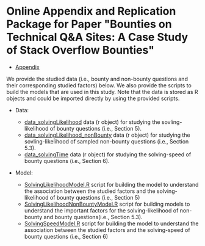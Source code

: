 # Online Appendix and Replication Package for Paper "Bounties on Technical Q\&A Sites: A Case Study of Stack Overflow Bounties"

* [Appendix](https://github.com/SAILResearch/supportmaterial-18-jiayuan-SO_bounty/blob/master/appendix.pdf)

We provide the studied data (i.e., bounty and non-bounty questions and their corresponding studied factors) below. We also provide the scripts to build the models that are used in this study. Note that the data is stored as R objects and could be imported directly by using the provided scripts. 

* Data: 
  * [data_solvingLikelihood](https://github.com/SAILResearch/supportmaterial-18-jiayuan-SO_bounty/blob/master/data_model/data_solvingLikelihood) data (r object) for studying the sovling-likelihood of bounty questions (i.e., Section  5).
  * [data_solvingLikelihood_nonBounty](https://github.com/SAILResearch/supportmaterial-18-jiayuan-SO_bounty/blob/master/data_model/data_solvingLikelihood_nonBounty) data (r object) for studying the sovling-likelihood of sampled non-bounty questions (i.e., Section 5.3).
  * [data_solvingTime](https://github.com/SAILResearch/supportmaterial-18-jiayuan-SO_bounty/blob/master/data_model/data_solvingTime) data (r object) for studying the solving-speed of bounty questions (i.e., Section 6).


* Model:
  * [SolvingLikelihoodModel.R](https://github.com/SAILResearch/supportmaterial-18-jiayuan-SO_bounty/blob/master/data_model/SolvingLikelihoodModel.R) script for building the model to understand the association between the studied factors and the solving-likelihood of bounty questions (i.e., Section 5)
  * [SolvingLikelihoodNonBountyModel.R](https://github.com/SAILResearch/supportmaterial-18-jiayuan-SO_bounty/blob/master/data_model/SolvingLikelihoodNonBountyModel.R) script for building models to understand the important factors for the solving-likelihood of non-bounty and bounty questions(i.e., Section 5.3).
  * [SolvingSpeedModel.R](https://github.com/SAILResearch/supportmaterial-18-jiayuan-SO_bounty/blob/master/data_model/SolvingSpeedModel.R) script for building the model to understand the association between the studied factors and the solving-speed of bounty questions (i.e., Section 6)
